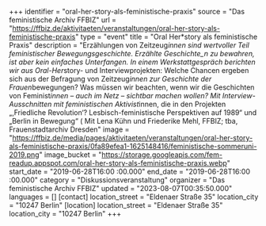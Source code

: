 +++
identifier = "oral-her-story-als-feministische-praxis"
source = "Das feministische Archiv FFBIZ"
url = "https://ffbiz.de/aktivitaeten/veranstaltungen/oral-her-story-als-feministische-praxis"
type = "event"
title = "Oral Her*​story als feministische Praxis"
description = "Erzählungen von Zeitzeug*innen sind wertvoller Teil feministischer Bewegungsgeschichte. Erzählte Geschichte_n zu bewahren, ist aber kein einfaches Unterfangen. In einem Werkstattgespräch berichten wir aus Oral-Her*story- und Interviewprojekten: Welche Chancen ergeben sich aus der Befragung von Zeitzeug*innen zur Geschichte der Frauen*bewegungen? Was müssen wir beachten, wenn wir die Geschichten von Feminist*innen – auch im Netz – sichtbar machen wollen?
Mit Interview-Ausschnitten mit feministischen Aktivist*innen, die in den Projekten „,Friedliche Revolution‘? Lesbisch-feministische Perspektiven auf 1989“ und „Berlin in Bewegung“ (
Mit Lena Kühn und Friederike Mehl, FFBIZ; tba, Frauenstadtarchiv Dresden"
image = "https://ffbiz.de/media/pages/aktivitaeten/veranstaltungen/oral-her-story-als-feministische-praxis/0fa89efea1-1625148416/feministische-sommeruni-2019.png"
image_bucket = "https://storage.googleapis.com/fem-readup.appspot.com/oral-her-story-als-feministische-praxis.webp"
start_date = "2019-06-28T16:00 :00.000"
end_date = "2019-06-28T16:00 :00.000"
category = "Diskussionsveranstaltung"
organizer = "Das feministische Archiv FFBIZ"
updated = "2023-08-07T00:35:50.000"
languages = []
[contact]
location_street = "Eldenaer Straße 35"
location_city = "10247 Berlin"
[location]
location_street = "Eldenaer Straße 35"
location_city = "10247 Berlin"
+++